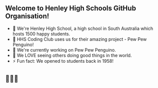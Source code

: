 ## Welcome to Henley High Schools GitHub Organisation!

- 👋 We're Henley High School, a high school in South Australia which hosts 1500 happy students.
- 👀 HHS Coding Club uses us for their amazing project - Pew Pew Penguino!
- 🌱 We're currently working on Pew Pew Penguino.
- 💞️ We LOVE seeing others doing good things in the world.
- ⚡ Fun fact: We opened to students back in 1958!

## 🐧🐧🐧
